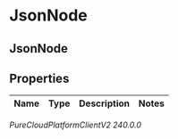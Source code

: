 # JsonNode

## JsonNode

## Properties

|Name | Type | Description | Notes|
|------------ | ------------- | ------------- | -------------|



_PureCloudPlatformClientV2 240.0.0_
